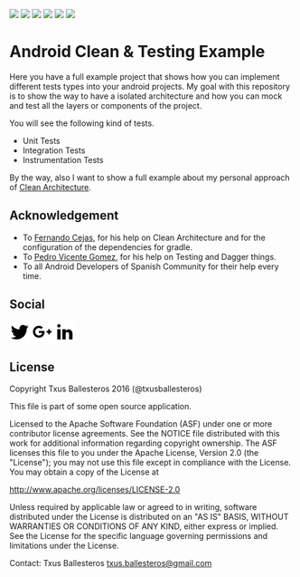 ![](https://img.shields.io/badge/Platform-Android-green.svg) ![](https://img.shields.io/badge/Architecture-Clean%20Architecture-green.svg) ![](https://img.shields.io/badge/Principles-SOLID-red.svg) ![](https://img.shields.io/badge/Testing-JUnit%204%20&%20Espresso-green.svg) [![](https://img.shields.io/badge/Android%20Weekly-%23Issue%20188-blue.svg)](http://androidweekly.net/issues/issue-188) ![](https://api.travis-ci.org/txusballesteros/Android-Clean-Testing.svg)

Android Clean & Testing Example
===============================

Here you have a full example project that shows how you can implement different tests types into your android projects. My goal with this repository is to show the way to have a isolated architecture and how you can mock and test all the layers or components of the project.

You will see the following kind of tests.

* Unit Tests
* Integration Tests
* Instrumentation Tests

By the way, also I want to show a full example about my personal approach of [Clean Architecture](https://blog.8thlight.com/uncle-bob/2012/08/13/the-clean-architecture.html).
 
## Acknowledgement

* To [Fernando Cejas](https://github.com/android10), for his help on Clean Architecture and for the configuration of the dependencies for gradle.
* To [Pedro Vicente Gomez](https://github.com/pedrovgs), for his help on Testing and Dagger things.
* To all Android Developers of Spanish Community for their help every time. 

## Social

[![](assets/twitter.png)](https://twitter.com/txusballesteros) [![](assets/google_plus.png)](https://plus.google.com/+txusballesteros) [![](assets/linkedin.png)](https://www.linkedin.com/in/txusballesteros)
    
## License

Copyright Txus Ballesteros 2016 (@txusballesteros)

This file is part of some open source application.

Licensed to the Apache Software Foundation (ASF) under one
or more contributor license agreements.  See the NOTICE file
distributed with this work for additional information
regarding copyright ownership.  The ASF licenses this file
to you under the Apache License, Version 2.0 (the
"License"); you may not use this file except in compliance
with the License.  You may obtain a copy of the License at

  http://www.apache.org/licenses/LICENSE-2.0

Unless required by applicable law or agreed to in writing,
software distributed under the License is distributed on an
"AS IS" BASIS, WITHOUT WARRANTIES OR CONDITIONS OF ANY
KIND, either express or implied.  See the License for the
specific language governing permissions and limitations
under the License.
 
Contact: Txus Ballesteros <txus.ballesteros@gmail.com>